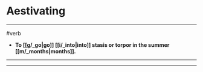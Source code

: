 # Aestivating
---
#verb
- **To [[g/_go|go]] [[i/_into|into]] stasis or torpor in the summer [[m/_months|months]].**
---
---
